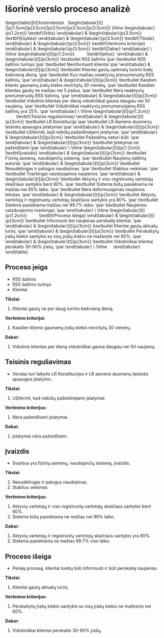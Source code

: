 # Išorinė verslo proceso analizė


\begin{table}[h]\footnotesize
    \begin{tabular}[t]{|p{1.5cm}|p{3.5cm}|p{3.5cm}|p{3.5cm}|p{3.5cm}|}
	\hline
        \begin{tabular}{p{1.2cm}} 
            \textbf{Sritis}
        \end{tabular} & 
        \begin{tabular}{p{3.5cm}} 
            \textbf{Esybės}
        \end{tabular} & 
        \begin{tabular}{p{3.5cm}} 
            \textbf{Tikslai}
        \end{tabular} & 
        \begin{tabular}{p{3.5cm}} 
            \textbf{Vertinimo kriterijai}
        \end{tabular} & 
        \begin{tabular}{p{3.5cm}} 
            \textbf{Dabar}
        \end{tabular} \\ 
	\hline
        \begin{tabular}[t]{p{1.2cm}} 
            \textbf{Įeitys} 
        \end{tabular} & 
        \begin{tabular}[t]{p{3cm}} 
            \textbullet RSS šaltinis \par
            \textbullet RSS šaltinio turinys \par
            \textbullet Neinformuoti klientai \par
        \end{tabular} & 
        \begin{tabular}[t]{p{3cm}} 
            \textbullet Klientai gautų optimalų turinio kiekį kiekvieną dieną. \par
            \textbullet Kuo mažiau neaktyvių prenumeruotų RSS šaltinių. \par 
        \end{tabular} & 
        \begin{tabular}[t]{p{3cm}} 
            \textbullet Kasdien kliento gaunamų įrašų kiekis neviršytų 30 vienetų. \par 
            \textbullet Kasdien klientas gautų ne mažiau nei 5 įrašus. \par 
            \textbullet Nėra neaktyvių prenumeruotų RSS šaltinių. \par
         \end{tabular} & 
        \begin{tabular}[t]{p{3cm}} 
            \textbullet Vidutinis klientas per dieną vidutiniškai gauna daugiau nei 50 naujienų. \par 
            \textbullet Vidutiniškai neaktyvių prenumeruojamų RSS šaltinių yra 25\%. \par 
        \end{tabular} \\ 
	\hline
        \begin{tabular}[t]{p{1.2cm}} 
            \textbf{Teisinis reguliavimas}
        \end{tabular} & 
        \begin{tabular}[t]{p{3cm}} 
            \textbullet LR Konstitucija  \par
            \textbullet LR Asmens duomenų teisinės apsaugos įstatymas  \par
        \end{tabular} & 
        \begin{tabular}[t]{p{3cm}}
            \textbullet Užtikrinti, kad nebūtų pažeidinėjami įstatymai. \par 
        \end{tabular} & 
        \begin{tabular}[t]{p{3cm}}
            \textbullet Pažeidimų neturi būti. \par 
        \end{tabular} & 
        \begin{tabular}[t]{p{3cm}} 
            \textbullet Įstatymai nė pažeidžiami  \par
        \end{tabular} \\ 
	\hline
        \begin{tabular}[t]{p{1.2cm}} 
           \textbf{Įvaizdis}
        \end{tabular} & 
        \begin{tabular}[t]{p{3cm}} 
            \textbullet Fizinių asmenų, naudojančių sistemą.  \par
            \textbullet Naujienų šaltinių autoriai.  \par
        \end{tabular} & 
        \begin{tabular}[t]{p{3cm}} 
            \textbullet Nesudėtingas ir patogus naudojimas. \par 
            \textbullet Stabilus veikimas. \par 
            \textbullet Tvarkingai vaizduojamos naujienos. \par 
        \end{tabular} & 
        \begin{tabular}[t]{p{3cm}} 
            \textbullet Aktyvių ir viso registruotų vartotojų skaičiaus santykis bent 60\%. \par 
            \textbullet Sistema būtų pasiekiama ne mažiau nei 95\% laiko. \par 
            \textbullet Nėra deformuojamas naujienos tekstas. \par 
        \end{tabular} & 
        \begin{tabular}[t]{p{3cm}} 
            \textbullet Aktyvių vartotojų ir registruotų vartotojų skaičiaus santykis yra 80\%. \par 
            \textbullet Sistema pasiekiama mažiau nei 99.7\% laiko.  \par
            \textbullet Naujienos vaizduojamos tvarkingai.  \par
        \end{tabular} \\ 
	\hline
        \begin{tabular}[t]{p{1.2cm}} 
            \textbf{Proceso išeiga}
        \end{tabular} & 
        \begin{tabular}[t]{p{3cm}} 
            \textbullet Informuoti bei naujienas perskaitę klientai. \par 
        \end{tabular} & 
        \begin{tabular}[t]{p{3cm}} 
            \textbullet Klientai gautų aktualų turinį. \par
        \end{tabular} & 
        \begin{tabular}[t]{p{3cm}} 
            \textbullet Perskaitytų įrašų kiekio santykis su visų įrašų kiekiu ne mažesnis nei 60\%. \par
        \end{tabular} & 
        \begin{tabular}[t]{p{3cm}} 
            \textbullet Vidutiniškai klientai perskaito 30-60\% įrašų. \par
        \end{tabular} \\
	    \hline
    \end{tabular} 
\end{table}


## Proceso įeiga

* RSS šaltinis
* RSS šaltinio turinys
* Klientai

**Tikslai:**

1. Klientai gautų ne per daug turinio kiekvieną dieną.

**Vertinimo kriterijai:**

1. Kasdien kliento gaunamų įrašų kiekis neviršytų 30 vienetų.

**Dabar:**

1. Vidutinis klientas per dieną vidutiniškai gauna daugiau nei 50 naujienų.

## Teisinis reguliavimas

* Verslas turi laikytis LR Konstitucijos ir LR asmens duomenų teisinės apsaugos įstatymo.

**Tikslai:**

1. Užtikrinti, kad nebūtų pažeidinėjami įstatymai.

**Vertinimo kriterijus:**

1. Nėra pažeidžiami įstatymai.

**Dabar:**

1. Įstatymai nėra pažeidžiami.

## Įvaizdis

* Svarbus yra fizinių asmenų, naudojančių sistemą, įvaizdis.

**Tikslai:**

1. Nesudėtingas ir patogus naudojimas.
2. Stabilus veikimas

**Vertinimo kriterijus:**

1. Aktyvių vartotojų ir viso registruotų vartotojų skaičiaus santykis bent 60%.
2. Sistema būtų pasiekiama ne mažiau nei 99% laiko.

**Dabar:**

1. Aktyvių vartotojų ir registruotų vartotojų skaičiaus santykis yra 80%.
2. Sistema pasiekiama ne mažiau 99.7% viso laiko.

## Proceso išeiga

* Perėję procesą, klientai turėtų būti informuoti ir būti perskaitę naujienas.

**Tikslai:**

1. Klientai gautų aktualų turinį.

**Vertinimo kriterijus:**

1. Perskaitytų įrašų kiekio santykis su visų įrašų kiekiu ne mažesnis nei 60%.

**Dabar:**

1. Vidutiniškai klientai perskaito 30-60% įrašų.
